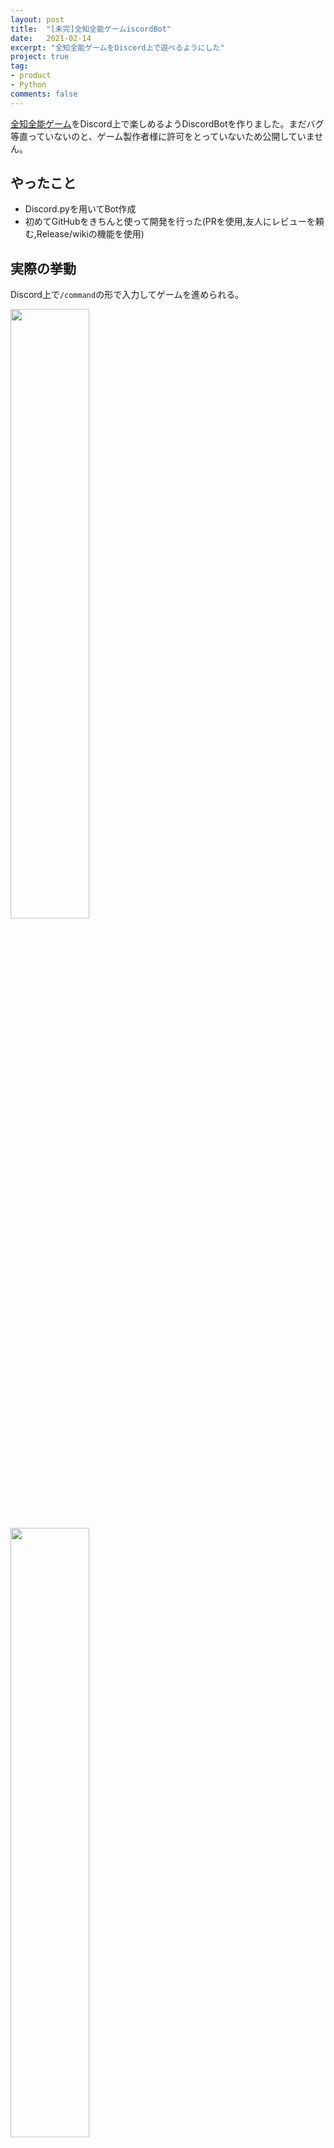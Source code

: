 ```yaml
---
layout: post
title:  "[未完]全知全能ゲームiscordBot"
date:   2021-02-14
excerpt: "全知全能ゲームをDiscord上で遊べるようにした"
project: true
tag:
- product
- Python
comments: false
---
```

[全知全能ゲーム](https://booth.pm/ja/items/2067630)をDiscord上で楽しめるようDiscordBotを作りました。まだバグ等直っていないのと、ゲーム製作者様に許可をとっていないため公開していません。

## やったこと
+ Discord.pyを用いてBot作成
+ 初めてGitHubをきちんと使って開発を行った(PRを使用,友人にレビューを頼む,Release/wikiの機能を使用)

## 実際の挙動
Discord上で`/command`の形で入力してゲームを進められる。

<img src="https://cdn.discordapp.com/attachments/712655088119709716/833534696226291782/2021-04-19_11.49.14.png" height=50%>
<img src="https://cdn.discordapp.com/attachments/712655088119709716/833533195840389150/2021-04-19_11.43.15.png" height=50%>
